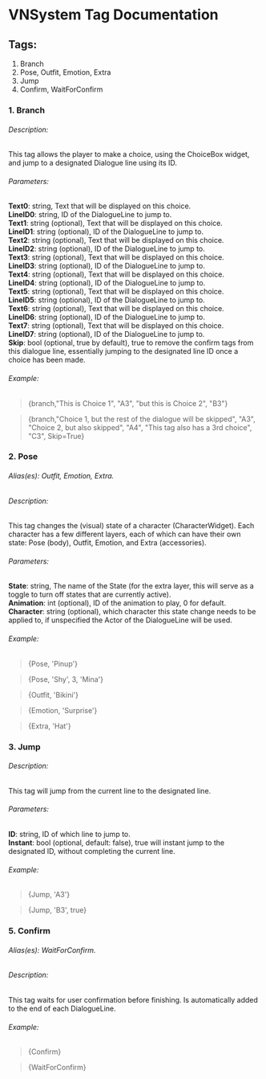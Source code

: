 # VNSystem Tag Documentation      ## Tags:   1. Branch  2. Pose, Outfit, Emotion, Extra  3. Jump  4. Confirm, WaitForConfirm    ### 1\. Branch    ###### Description:   This tag allows the player to make a choice, using the ChoiceBox widget, and jump to a designated Dialogue line using its ID.    ###### Parameters:   **Text0**: string, Text that will be displayed on this choice.  **LineID0**: string, ID of the DialogueLine to jump to.  **Text1**: string (optional), Text that will be displayed on this choice.  **LineID1**: string (optional), ID of the DialogueLine to jump to.  **Text2**: string (optional), Text that will be displayed on this choice.  **LineID2**: string (optional), ID of the DialogueLine to jump to.  **Text3**: string (optional), Text that will be displayed on this choice.  **LineID3**: string (optional), ID of the DialogueLine to jump to.  **Text4**: string (optional), Text that will be displayed on this choice.  **LineID4**: string (optional), ID of the DialogueLine to jump to.  **Text5**: string (optional), Text that will be displayed on this choice.  **LineID5**: string (optional), ID of the DialogueLine to jump to.  **Text6**: string (optional), Text that will be displayed on this choice.  **LineID6**: string (optional), ID of the DialogueLine to jump to.  **Text7**: string (optional), Text that will be displayed on this choice.  **LineID7**: string (optional), ID of the DialogueLine to jump to.  **Skip**: bool (optional, true by default), true to remove the confirm tags from this dialogue line, essentially jumping to the designated line ID once a choice has been made.  ###### Example:   > {branch,"This is Choice 1", "A3", "but this is Choice 2", "B3"}    > {branch,"Choice 1, but the rest of the dialogue will be skipped", "A3", "Choice 2, but also skipped", "A4", "This tag also has a 3rd choice", "C3", Skip=True}            ### 2\. Pose   ###### Alias(es): Outfit, Emotion, Extra.  ###### Description:   This tag changes the (visual) state of a character (CharacterWidget). Each character has a few different layers, each of which can have their own state: Pose (body), Outfit, Emotion, and Extra (accessories).    ###### Parameters:   **State**: string, The name of the State (for the extra layer, this will serve as a toggle to turn off states that are currently active).  **Animation**: int (optional), ID of the animation to play, 0 for default.  **Character**: string (optional), which character this state change needs to be applied to, if unspecified the Actor of the DialogueLine will be used.  ###### Example:   > {Pose, 'Pinup'}    > {Pose, 'Shy', 3, 'Mina'}    > {Outfit, 'Bikini'}    > {Emotion, 'Surprise'}    > {Extra, 'Hat'}            ### 3\. Jump    ###### Description:   This tag will jump from the current line to the designated line.    ###### Parameters:   **ID**: string, ID of which line to jump to.  **Instant**: bool (optional, default: false), true will instant jump to the designated ID, without completing the current line.  ###### Example:   > {Jump, 'A3'}    > {Jump, 'B3', true}                    ### 5\. Confirm   ###### Alias(es): WaitForConfirm.  ###### Description:   This tag waits for user confirmation before finishing. Is automatically added to the end of each DialogueLine.    ###### Example:   > {Confirm}    > {WaitForConfirm}            